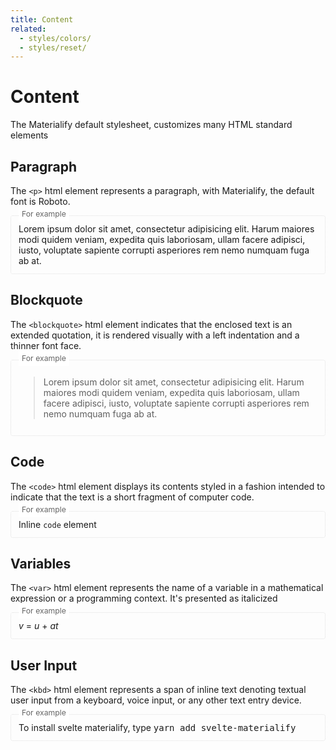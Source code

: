 ```yaml
---
title: Content
related:
  - styles/colors/
  - styles/reset/
---
```


<style>
div.html-example {
  border: 1px dotted #e0e0e0;
  border-radius: 4px;
  padding: 12px;
  position: relative;
}
div.html-example::before {
  position: absolute;
  content: "For example";
  top: -16px;
  background-color: white;
  padding: 5px;
  font-size: 0.875em !important;
  color: #666;
}
</style>

# Content

The Materialify default stylesheet, customizes many HTML standard elements

## Paragraph

The `<p>` html element represents a paragraph, with Materialify, the default font is Roboto.

<div class="html-example">
Lorem ipsum dolor sit amet, consectetur adipisicing elit. Harum maiores modi quidem veniam, expedita quis laboriosam, ullam facere adipisci, iusto, voluptate sapiente corrupti asperiores rem nemo numquam fuga ab at.
</div>

## Blockquote

The `<blockquote>` html element indicates that the enclosed text is an extended quotation, it is rendered visually with a left indentation and a thinner font face.

<div class="html-example">
<blockquote>
Lorem ipsum dolor sit amet, consectetur adipisicing elit. Harum maiores modi quidem veniam, expedita quis laboriosam, ullam facere adipisci, iusto, voluptate sapiente corrupti asperiores rem nemo numquam fuga ab at.
</blockquote>
</div>

## Code

The `<code>` html element displays its contents styled in a fashion intended to indicate that the text is a short fragment of computer code.

<div class="html-example">
Inline <code>code</code> element
</div>

## Variables

The `<var>` html element represents the name of a variable in a mathematical expression or a programming context. It's presented as italicized

<div class="html-example">
<var>v</var> = <var>u</var> + <var>at</var>
</div>

## User Input

The `<kbd>` html element represents a span of inline text denoting textual user input from a keyboard, voice input, or any other text entry device.

<div class="html-example">
To install svelte materialify, type <kbd>yarn add svelte-materialify</kbd>
</div>
